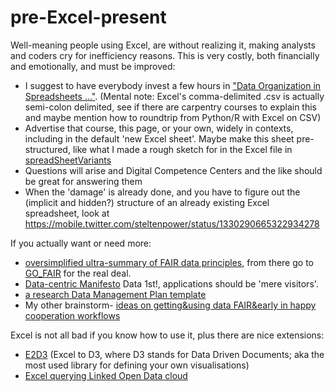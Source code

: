 # pre-Excel-present
Well-meaning people using Excel, are without realizing it, making analysts and coders cry for inefficiency reasons.
This is very costly, both financially and emotionally, and must be improved:
- I suggest to have everybody invest a few hours in ["Data Organization in Spreadsheets ..."](https://datacarpentry.org/spreadsheet-ecology-lesson/).
(Mental note: Excel's comma-delimited .csv is actually semi-colon delimited, see if there are carpentry courses to explain this and maybe mention how to roundtrip from Python/R with Excel on CSV)
- Advertise that course, this page, or your own, widely in contexts, including in the default 'new Excel sheet'. Maybe make this sheet pre-structured, like what I made a rough sketch for in the Excel file in [spreadSheetVariants](https://github.com/steltenpower/SpreadsheetVariants)
- Questions will arise and Digital Competence Centers and the like should be great for answering them
- When the 'damage' is already done, and you have to figure out the (implicit and hidden?) structure of an already existing Excel spreadsheet, look at https://mobile.twitter.com/steltenpower/status/1330290665322934278

If you actually want or need more:
- [oversimplified ultra-summary of FAIR data principles](https://srs.saxion.nl/wp-content/uploads/2019/01/SRS_poster_2019_FAIR-724x1024.jpg), from there go to [GO_FAIR](https://go-fair.org) for the real deal.
- [Data-centric Manifesto](http://datacentricmanifesto.org/) Data 1st!, applications should be 'mere visitors'.
- [a research Data Management Plan template](https://srs.saxion.nl/dmp_template/)
- My other brainstorm- [ideas on getting&using data FAIR&early in happy cooperation workflows](https://github.com/search?q=user%3Asteltenpower+fair-early)

Excel is not all bad if you know how to use it, plus there are nice extensions:
- [E2D3](https://e2d3.org) (Excel to D3, where D3 stands for Data Driven Documents; aka the most used library for defining your own visualisations)
- [Excel querying Linked Open Data cloud](https://mobile.twitter.com/kidehen/status/1248711829070774274)
